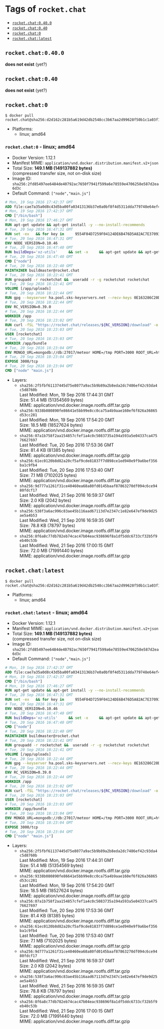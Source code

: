 <!-- THIS FILE IS GENERATED VIA './update-remote.sh' -->

# Tags of `rocket.chat`

-	[`rocket.chat:0.40.0`](#rocketchat0400)
-	[`rocket.chat:0.40`](#rocketchat040)
-	[`rocket.chat:0`](#rocketchat0)
-	[`rocket.chat:latest`](#rocketchatlatest)

## `rocket.chat:0.40.0`

**does not exist** (yet?)

## `rocket.chat:0.40`

**does not exist** (yet?)

## `rocket.chat:0`

```console
$ docker pull rocket.chat@sha256:d2d162c281b5a619d42db2548cc3b67aa2d99628f50b1c1a03f123c6c72ce6fd
```

-	Platforms:
	-	linux; amd64

### `rocket.chat:0` - linux; amd64

-	Docker Version: 1.12.1
-	Manifest MIME: `application/vnd.docker.distribution.manifest.v2+json`
-	Total Size: **149.1 MB (149137882 bytes)**  
	(compressed transfer size, not on-disk size)
-	Image ID: `sha256:2fd85497ee6484de40792ac7650f7941f599a6e78559e4706258e587d2ea6d3c`
-	Default Command: `["node","main.js"]`

```dockerfile
# Mon, 19 Sep 2016 17:42:37 GMT
ADD file:cae7a35a0d8c43d5ba00fa03413136b37e0a0bf8f4d5311dda779748e64ef425 in / 
# Mon, 19 Sep 2016 17:42:37 GMT
CMD ["/bin/bash"]
# Mon, 19 Sep 2016 17:46:27 GMT
RUN apt-get update && apt-get install -y --no-install-recommends 		ca-certificates 		curl 		wget 	&& rm -rf /var/lib/apt/lists/*
# Tue, 20 Sep 2016 16:47:31 GMT
RUN set -ex   && for key in     9554F04D7259F04124DE6B476D5A82AC7E37093B     94AE36675C464D64BAFA68DD7434390BDBE9B9C5     0034A06D9D9B0064CE8ADF6BF1747F4AD2306D93     FD3A5288F042B6850C66B31F09FE44734EB7990E     71DCFD284A79C3B38668286BC97EC7A07EDE3FC1     DD8F2338BAE7501E3DD5AC78C273792F7D83545D     B9AE9905FFD7803F25714661B63B535A4C206CA9     C4F0DFFF4E8C1A8236409D08E73BC641CC11F4C8   ; do     gpg --keyserver ha.pool.sks-keyservers.net --recv-keys "$key";   done
# Tue, 20 Sep 2016 16:47:31 GMT
ENV NODE_VERSION=0.10.46
# Tue, 20 Sep 2016 16:47:40 GMT
RUN buildDeps='xz-utils'     && set -x     && apt-get update && apt-get install -y $buildDeps --no-install-recommends     && rm -rf /var/lib/apt/lists/*     && curl -SLO "https://nodejs.org/dist/v$NODE_VERSION/node-v$NODE_VERSION-linux-x64.tar.xz"     && curl -SLO "https://nodejs.org/dist/v$NODE_VERSION/SHASUMS256.txt.asc"     && gpg --batch --decrypt --output SHASUMS256.txt SHASUMS256.txt.asc     && grep " node-v$NODE_VERSION-linux-x64.tar.xz\$" SHASUMS256.txt | sha256sum -c -     && tar -xJf "node-v$NODE_VERSION-linux-x64.tar.xz" -C /usr/local --strip-components=1     && rm "node-v$NODE_VERSION-linux-x64.tar.xz" SHASUMS256.txt.asc SHASUMS256.txt     && apt-get purge -y --auto-remove $buildDeps     && ln -s /usr/local/bin/node /usr/local/bin/nodejs
# Tue, 20 Sep 2016 16:47:40 GMT
CMD ["node"]
# Tue, 20 Sep 2016 18:22:40 GMT
MAINTAINER buildmaster@rocket.chat
# Tue, 20 Sep 2016 18:22:41 GMT
RUN groupadd -r rocketchat &&  useradd -r -g rocketchat rocketchat
# Tue, 20 Sep 2016 18:22:41 GMT
VOLUME [/app/uploads]
# Tue, 20 Sep 2016 18:22:44 GMT
RUN gpg --keyserver ha.pool.sks-keyservers.net --recv-keys 0E163286C20D07B9787EBE9FD7F9D0414FD08104
# Tue, 20 Sep 2016 18:22:44 GMT
ENV RC_VERSION=0.39.0
# Tue, 20 Sep 2016 18:22:44 GMT
WORKDIR /app
# Tue, 20 Sep 2016 18:23:02 GMT
RUN curl -fSL "https://rocket.chat/releases/${RC_VERSION}/download" -o rocket.chat.tgz &&  curl -fSL "https://rocket.chat/releases/${RC_VERSION}/asc" -o rocket.chat.tgz.asc &&  gpg --batch --verify rocket.chat.tgz.asc rocket.chat.tgz &&  tar zxvf rocket.chat.tgz &&  rm rocket.chat.tgz rocket.chat.tgz.asc &&  cd bundle/programs/server &&  npm install
# Tue, 20 Sep 2016 18:23:03 GMT
USER [rocketchat]
# Tue, 20 Sep 2016 18:23:03 GMT
WORKDIR /app/bundle
# Tue, 20 Sep 2016 18:23:04 GMT
ENV MONGO_URL=mongodb://db:27017/meteor HOME=/tmp PORT=3000 ROOT_URL=http://localhost:3000 Accounts_AvatarStorePath=/app/uploads
# Tue, 20 Sep 2016 18:23:04 GMT
EXPOSE 3000/tcp
# Tue, 20 Sep 2016 18:23:04 GMT
CMD ["node" "main.js"]
```

-	Layers:
	-	`sha256:2f5fbf61137445d75e8077a9ac5b9b89a2b8eda2dc7486ef42c93da4c5d8760b`  
		Last Modified: Mon, 19 Sep 2016 17:44:31 GMT  
		Size: 51.4 MB (51354569 bytes)  
		MIME: application/vnd.docker.image.rootfs.diff.tar.gzip
	-	`sha256:9338b080890fe86641e5bb99e8cc0ca75a4b9aae160ef6f826a36865d53cc281`  
		Last Modified: Mon, 19 Sep 2016 17:54:20 GMT  
		Size: 18.5 MB (18527624 bytes)  
		MIME: application/vnd.docker.image.rootfs.diff.tar.gzip
	-	`sha256:07a1b758f2aa154857cfef1a4c0c5083735a194a593a5e04337ca47576627697`  
		Last Modified: Tue, 20 Sep 2016 17:53:36 GMT  
		Size: 81.4 KB (81385 bytes)  
		MIME: application/vnd.docker.image.rootfs.diff.tar.gzip
	-	`sha256:61ec0120b8d82a20cf5af9cde81837f7d898ce1ed940e9f9a6bef356ba1c9fb4`  
		Last Modified: Tue, 20 Sep 2016 17:53:40 GMT  
		Size: 7.1 MB (7102025 bytes)  
		MIME: application/vnd.docker.image.rootfs.diff.tar.gzip
	-	`sha256:9d777a1261f31ce40460ea68a80fd0145baaf87863270df094c6ce9480fdcf17`  
		Last Modified: Wed, 21 Sep 2016 16:59:37 GMT  
		Size: 2.0 KB (2042 bytes)  
		MIME: application/vnd.docker.image.rootfs.diff.tar.gzip
	-	`sha256:538f3a6ac996c83ae45b116aad67113d7e2347c1e82e647ef9de9d25ae5a4b53`  
		Last Modified: Wed, 21 Sep 2016 16:59:35 GMT  
		Size: 78.8 KB (78797 bytes)  
		MIME: application/vnd.docker.image.rootfs.diff.tar.gzip
	-	`sha256:8f6a8c77db782eb74cac47b04eac938696f8a1df5ddc6733cf32b5f9eb40c53b`  
		Last Modified: Wed, 21 Sep 2016 17:00:15 GMT  
		Size: 72.0 MB (71991440 bytes)  
		MIME: application/vnd.docker.image.rootfs.diff.tar.gzip

## `rocket.chat:latest`

```console
$ docker pull rocket.chat@sha256:d2d162c281b5a619d42db2548cc3b67aa2d99628f50b1c1a03f123c6c72ce6fd
```

-	Platforms:
	-	linux; amd64

### `rocket.chat:latest` - linux; amd64

-	Docker Version: 1.12.1
-	Manifest MIME: `application/vnd.docker.distribution.manifest.v2+json`
-	Total Size: **149.1 MB (149137882 bytes)**  
	(compressed transfer size, not on-disk size)
-	Image ID: `sha256:2fd85497ee6484de40792ac7650f7941f599a6e78559e4706258e587d2ea6d3c`
-	Default Command: `["node","main.js"]`

```dockerfile
# Mon, 19 Sep 2016 17:42:37 GMT
ADD file:cae7a35a0d8c43d5ba00fa03413136b37e0a0bf8f4d5311dda779748e64ef425 in / 
# Mon, 19 Sep 2016 17:42:37 GMT
CMD ["/bin/bash"]
# Mon, 19 Sep 2016 17:46:27 GMT
RUN apt-get update && apt-get install -y --no-install-recommends 		ca-certificates 		curl 		wget 	&& rm -rf /var/lib/apt/lists/*
# Tue, 20 Sep 2016 16:47:31 GMT
RUN set -ex   && for key in     9554F04D7259F04124DE6B476D5A82AC7E37093B     94AE36675C464D64BAFA68DD7434390BDBE9B9C5     0034A06D9D9B0064CE8ADF6BF1747F4AD2306D93     FD3A5288F042B6850C66B31F09FE44734EB7990E     71DCFD284A79C3B38668286BC97EC7A07EDE3FC1     DD8F2338BAE7501E3DD5AC78C273792F7D83545D     B9AE9905FFD7803F25714661B63B535A4C206CA9     C4F0DFFF4E8C1A8236409D08E73BC641CC11F4C8   ; do     gpg --keyserver ha.pool.sks-keyservers.net --recv-keys "$key";   done
# Tue, 20 Sep 2016 16:47:31 GMT
ENV NODE_VERSION=0.10.46
# Tue, 20 Sep 2016 16:47:40 GMT
RUN buildDeps='xz-utils'     && set -x     && apt-get update && apt-get install -y $buildDeps --no-install-recommends     && rm -rf /var/lib/apt/lists/*     && curl -SLO "https://nodejs.org/dist/v$NODE_VERSION/node-v$NODE_VERSION-linux-x64.tar.xz"     && curl -SLO "https://nodejs.org/dist/v$NODE_VERSION/SHASUMS256.txt.asc"     && gpg --batch --decrypt --output SHASUMS256.txt SHASUMS256.txt.asc     && grep " node-v$NODE_VERSION-linux-x64.tar.xz\$" SHASUMS256.txt | sha256sum -c -     && tar -xJf "node-v$NODE_VERSION-linux-x64.tar.xz" -C /usr/local --strip-components=1     && rm "node-v$NODE_VERSION-linux-x64.tar.xz" SHASUMS256.txt.asc SHASUMS256.txt     && apt-get purge -y --auto-remove $buildDeps     && ln -s /usr/local/bin/node /usr/local/bin/nodejs
# Tue, 20 Sep 2016 16:47:40 GMT
CMD ["node"]
# Tue, 20 Sep 2016 18:22:40 GMT
MAINTAINER buildmaster@rocket.chat
# Tue, 20 Sep 2016 18:22:41 GMT
RUN groupadd -r rocketchat &&  useradd -r -g rocketchat rocketchat
# Tue, 20 Sep 2016 18:22:41 GMT
VOLUME [/app/uploads]
# Tue, 20 Sep 2016 18:22:44 GMT
RUN gpg --keyserver ha.pool.sks-keyservers.net --recv-keys 0E163286C20D07B9787EBE9FD7F9D0414FD08104
# Tue, 20 Sep 2016 18:22:44 GMT
ENV RC_VERSION=0.39.0
# Tue, 20 Sep 2016 18:22:44 GMT
WORKDIR /app
# Tue, 20 Sep 2016 18:23:02 GMT
RUN curl -fSL "https://rocket.chat/releases/${RC_VERSION}/download" -o rocket.chat.tgz &&  curl -fSL "https://rocket.chat/releases/${RC_VERSION}/asc" -o rocket.chat.tgz.asc &&  gpg --batch --verify rocket.chat.tgz.asc rocket.chat.tgz &&  tar zxvf rocket.chat.tgz &&  rm rocket.chat.tgz rocket.chat.tgz.asc &&  cd bundle/programs/server &&  npm install
# Tue, 20 Sep 2016 18:23:03 GMT
USER [rocketchat]
# Tue, 20 Sep 2016 18:23:03 GMT
WORKDIR /app/bundle
# Tue, 20 Sep 2016 18:23:04 GMT
ENV MONGO_URL=mongodb://db:27017/meteor HOME=/tmp PORT=3000 ROOT_URL=http://localhost:3000 Accounts_AvatarStorePath=/app/uploads
# Tue, 20 Sep 2016 18:23:04 GMT
EXPOSE 3000/tcp
# Tue, 20 Sep 2016 18:23:04 GMT
CMD ["node" "main.js"]
```

-	Layers:
	-	`sha256:2f5fbf61137445d75e8077a9ac5b9b89a2b8eda2dc7486ef42c93da4c5d8760b`  
		Last Modified: Mon, 19 Sep 2016 17:44:31 GMT  
		Size: 51.4 MB (51354569 bytes)  
		MIME: application/vnd.docker.image.rootfs.diff.tar.gzip
	-	`sha256:9338b080890fe86641e5bb99e8cc0ca75a4b9aae160ef6f826a36865d53cc281`  
		Last Modified: Mon, 19 Sep 2016 17:54:20 GMT  
		Size: 18.5 MB (18527624 bytes)  
		MIME: application/vnd.docker.image.rootfs.diff.tar.gzip
	-	`sha256:07a1b758f2aa154857cfef1a4c0c5083735a194a593a5e04337ca47576627697`  
		Last Modified: Tue, 20 Sep 2016 17:53:36 GMT  
		Size: 81.4 KB (81385 bytes)  
		MIME: application/vnd.docker.image.rootfs.diff.tar.gzip
	-	`sha256:61ec0120b8d82a20cf5af9cde81837f7d898ce1ed940e9f9a6bef356ba1c9fb4`  
		Last Modified: Tue, 20 Sep 2016 17:53:40 GMT  
		Size: 7.1 MB (7102025 bytes)  
		MIME: application/vnd.docker.image.rootfs.diff.tar.gzip
	-	`sha256:9d777a1261f31ce40460ea68a80fd0145baaf87863270df094c6ce9480fdcf17`  
		Last Modified: Wed, 21 Sep 2016 16:59:37 GMT  
		Size: 2.0 KB (2042 bytes)  
		MIME: application/vnd.docker.image.rootfs.diff.tar.gzip
	-	`sha256:538f3a6ac996c83ae45b116aad67113d7e2347c1e82e647ef9de9d25ae5a4b53`  
		Last Modified: Wed, 21 Sep 2016 16:59:35 GMT  
		Size: 78.8 KB (78797 bytes)  
		MIME: application/vnd.docker.image.rootfs.diff.tar.gzip
	-	`sha256:8f6a8c77db782eb74cac47b04eac938696f8a1df5ddc6733cf32b5f9eb40c53b`  
		Last Modified: Wed, 21 Sep 2016 17:00:15 GMT  
		Size: 72.0 MB (71991440 bytes)  
		MIME: application/vnd.docker.image.rootfs.diff.tar.gzip

